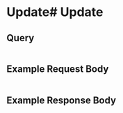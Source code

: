 # Update# Update

## Query

```

```


## Example Request Body

```json

```


## Example Response Body

```json

```